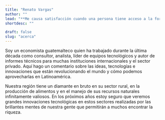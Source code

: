 ```yaml
---
title: "Renato Vargas"
author: ""
lead: "**Me causa satisfacción cuando una persona tiene acceso a la forma más innovadora de resolver un problema y no se ve obligada a utilizar una solución inferior. Lo contrario me indigna.**"
shortdesc: ""

draft: false
slug: "acerca"
---
```


Soy un economista guatemalteco quien ha trabajado durante la última década como consultor, analista, líder de equipos tecnológicos y autor de informes técnicos para muchas instituciones internacionales y el sector privado.  Aquí hago un comentario sobre las ideas, tecnologías e innovaciones que están revolucionando el mundo y cómo podemos aprovecharlas en Latinoamérica.

Nuestra región tiene un diamante en bruto en su sector rural, en la producción de alimentos y en el manejo de sus recursos naturales infinitamente valiosos. En los próximos años estoy seguro que veremos grandes innovaciones tecnológicas en estos sectores realizadas por las brillantes mentes de nuestra gente que permitirán a muchos encontrar la riqueza. 
